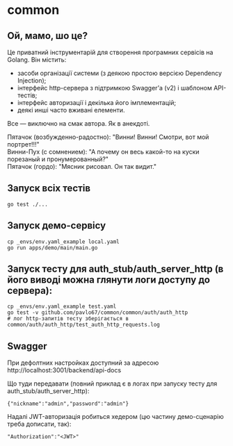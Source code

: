 # common

## Ой, мамо, шо це?

Це приватний інструментарій для створення програмних сервісів на Golang. Він містить:

* засоби організації системи (з деякою простою версією Dependency Injection);
* інтерфейс http-сервера з підтримкою Swaggerʼа (v2) і шаблоном API-тестів;
* інтерфейс авторизації і декілька його імплементацій;
* деякі инші часто вживані елементи.

Все — виключно на смак автора. Як в анекдоті.

Пятачок (возбужденно-радостно): "Винни! Винни! Смотри, вот мой портрет!!!"    
Винни-Пух (с сомнением): "А почему он весь какой-то на куски порезаный и пронумерованный?"    
Пятачок (гордо): "Мясник рисовал. Он так видит."   

## Запуск всіх тестів

    go test ./...    

## Запуск демо-сервісу

    cp _envs/env.yaml_example local.yaml
    go run apps/demo/main/main.go

## Запуск тесту для auth_stub/auth_server_http (в його виводі можна глянути логи доступу до сервера):

    cp _envs/env.yaml_example test.yaml
    go test -v github.com/pavlo67/common/common/auth/auth_http
    # лог http-запитів тесту зберігається в common/auth/auth_http/test_auth_http_requests.log    

## Swagger

При дефолтних настройках доступний за адресою http://localhost:3001/backend/api-docs

Що туди передавати (повний приклад є в логах при запуску тесту для auth_stub/auth_server_http):

    {"nickname":"admin","password":"admin"}

Надалі JWT-авторизація робиться хедером (цю частину демо-сценарію треба дописати, так):

    "Authorization":"<JWT>"



